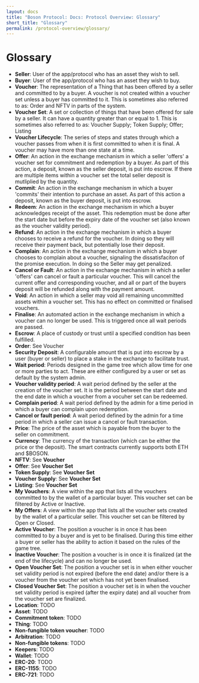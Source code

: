 ```yaml
---
layout: docs
title: "Boson Protocol: Docs: Protocol Overview: Glossary"
short_title: "Glossary"
permalink: /protocol-overview/glossary/
---
```

# Glossary

* **Seller**: User of the app/protocol who has an asset they wish to sell.
* **Buyer**: User of the app/protocol who has an asset they wish to buy.
* **Voucher**: The representation of a Thing that has been offered by a seller and 
  committed to by a buyer. A voucher is not created within a voucher set unless 
  a buyer has committed to it. This is sometimes also referred to as: Order and 
  NFTV in parts of the system.
* **Voucher Set**: A set or collection of things that have been offered for sale by a seller.  It can have a quantity greater than or equal to 1. This is sometimes also referred to as: Voucher Supply; Token Supply; Offer; Listing
* **Voucher Lifecycle**: The series of steps and states through which a voucher passes from when it is first committed to when it is final. A voucher may have more than one state at a time.
* **Offer**: An action in the exchange mechanism in which a seller 'offers' a voucher set for commitment and redemption by a buyer.  As part of this action, a deposit, known as the seller deposit, is put into escrow. If there are multiple items within a voucher set the total seller deposit is mutliplied by the quantity.
* **Commit**: An action in the exchange mechanism in which a buyer 'commits' their intention to purchase an asset. As part of this action a deposit, known as the buyer deposit, is put into escrow.
* **Redeem**: An action in the exchange mechanism in which a buyer acknowledges receipt of the asset. This redemption must be done after the start date but before the expiry date of the voucher set (also known as the voucher validity period).
* **Refund**: An action in the exchange mechanism in which a buyer chooses to receive a refund for the voucher. In doing so they will receive their payment back, but potentially lose their deposit.
* **Complain**: An action in the exchange mechanism in which a buyer chooses to complain about a voucher, signaling the dissatisfaciton of the promise execution.  In doing so the Seller may get penalized.
* **Cancel or Fault**: An action in the exchange mechanism in which a seller 'offers' can cancel or fault a particular voucher. This will cancel the current offer and corresponding voucher, and all or part of the buyers deposit will be refunded along with the payment amount.
* **Void**: An action in which a seller may void all remaining uncommitted assets within a voucher set. This has no effect on committed or finalised vouchers.
* **Finalise**: An automated action in the exchange mechanism in which a voucher can no longer be used. This is triggered once all wait periods are passed.
* **Escrow**: A place of custody or trust until a specified condition has been fulfilled.
* **Order**: See Voucher
* **Security Deposit**: A configurable amount that is put into escrow by a user (buyer or seller) to place a stake in the exchange to facilitate trust.
* **Wait period**: Periods designed in the game tree which allow time for one or more parties to act. These are either configured by a user or set as default by the system admin.
* **Voucher validity period**: A wait period defined by the seller at the creation of the voucher set. It is the period between the start date and the end date in which a voucher from a vocuher set can be redeemed.
* **Complain period**: A wait period defined by the admin for a time period in which a buyer can complain upon redemption.
* **Cancel or fault period**: A wait period defined by the admin for a time period in which a seller can issue a cancel or fault transaction.
* **Price**: The price of the asset which is payable from the buyer to the seller on commitment.
* **Currency**: The currency of the transaction (which can be either the price or the deposit).  The smart contracts currently supports both ETH and $BOSON.
* **NFTV**: See **Voucher**
* **Offer**: See **Voucher Set**
* **Token Supply**: See **Voucher Set**
* **Voucher Supply**: See **Voucher Set**
* **Listing**: See **Voucher Set**
* **My Vouchers**: A view within the app that lists all the vouchers committed to by the wallet of a particular buyer.  This voucher set can be filtered by Active or Inactive.
* **My Offers**: A view within the app that lists all the voucher sets created by the wallet of a particular seller.  This voucher set can be filtered by Open or Closed.
* **Active Voucher**: The position a voucher is in once it has been committed to by a buyer and is yet to be finalised. During this time either a buyer or seller has the ability to action it based on the rules of the game tree.
* **Inactive Voucher**: The position a voucher is in once it is finalized (at the end of the lifecycle) and can no longer be used.
* **Open Voucher Set**: The position a voucher set is in when either voucher set validity period is not expired (before the end date) and/or there is a voucher from the voucher set which has not yet been finalised.
* **Closed Voucher Set**: The position a voucher set is in when the voucher set validity period is expired (after the expiry date) and all voucher from the voucher set are finalized.
* **Location**: TODO
* **Asset**: TODO
* **Commitment token**: TODO
* **Thing**: TODO
* **Non-fungible token voucher**: TODO
* **Arbitration**: TODO
* **Non-fungible tokens**: TODO
* **Keepers**: TODO
* **Wallet**: TODO
* **ERC-20**: TODO
* **ERC-1155**: TODO
* **ERC-721**: TODO
